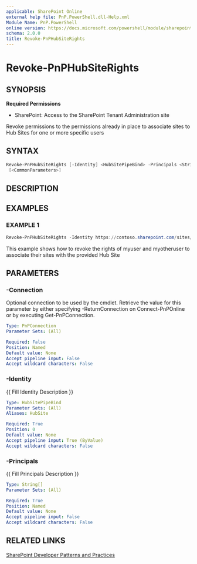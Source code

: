 ```yaml
---
applicable: SharePoint Online
external help file: PnP.PowerShell.dll-Help.xml
Module Name: PnP.PowerShell
online version: https://docs.microsoft.com/powershell/module/sharepoint-pnp/revoke-pnphubsiterights
schema: 2.0.0
title: Revoke-PnPHubSiteRights
---
```


# Revoke-PnPHubSiteRights

## SYNOPSIS

**Required Permissions**

* SharePoint: Access to the SharePoint Tenant Administration site

Revoke permissions to the permissions already in place to associate sites to Hub Sites for one or more specific users

## SYNTAX

```powershell
Revoke-PnPHubSiteRights [-Identity] <HubSitePipeBind> -Principals <String[]> [-Connection <PnPConnection>]
 [<CommonParameters>]
```

## DESCRIPTION

## EXAMPLES

### EXAMPLE 1
```powershell
Revoke-PnPHubSiteRights -Identity https://contoso.sharepoint.com/sites/hubsite -Principals "myuser@mydomain.com","myotheruser@mydomain.com"
```

This example shows how to revoke the rights of myuser and myotheruser to associate their sites with the provided Hub Site

## PARAMETERS

### -Connection
Optional connection to be used by the cmdlet. Retrieve the value for this parameter by either specifying -ReturnConnection on Connect-PnPOnline or by executing Get-PnPConnection.

```yaml
Type: PnPConnection
Parameter Sets: (All)

Required: False
Position: Named
Default value: None
Accept pipeline input: False
Accept wildcard characters: False
```

### -Identity
{{ Fill Identity Description }}

```yaml
Type: HubSitePipeBind
Parameter Sets: (All)
Aliases: HubSite

Required: True
Position: 0
Default value: None
Accept pipeline input: True (ByValue)
Accept wildcard characters: False
```

### -Principals
{{ Fill Principals Description }}

```yaml
Type: String[]
Parameter Sets: (All)

Required: True
Position: Named
Default value: None
Accept pipeline input: False
Accept wildcard characters: False
```

## RELATED LINKS

[SharePoint Developer Patterns and Practices](https://aka.ms/sppnp)